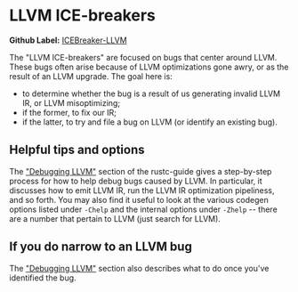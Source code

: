 # LLVM ICE-breakers

**Github Label:** [ICEBreaker-LLVM]

[ICEBreaker-LLVM]: https://github.com/rust-lang/rust/labels/ICEBreaker-LLVM

The "LLVM ICE-breakers" are focused on bugs that center around LLVM.
These bugs often arise because of LLVM optimizations gone awry, or as
the result of an LLVM upgrade. The goal here is:

- to determine whether the bug is a result of us generating invalid LLVM IR,
  or LLVM misoptimizing;
- if the former, to fix our IR;
- if the latter, to try and file a bug on LLVM (or identify an existing bug).

## Helpful tips and options

The ["Debugging LLVM"][d] section of the
rustc-guide gives a step-by-step process for how to help debug bugs
caused by LLVM. In particular, it discusses how to emit LLVM IR, run
the LLVM IR optimization pipeliness, and so forth. You may also find
it useful to look at the various codegen options listed under `-Chelp`
and the internal options under `-Zhelp` -- there are a number that
pertain to LLVM (just search for LLVM).

[d]: ../codegen/debugging.md

## If you do narrow to an LLVM bug

The ["Debugging LLVM"][d] section also describes what to do once
you've identified the bug.
